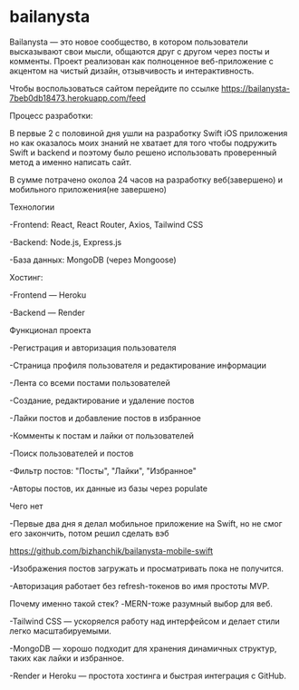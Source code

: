# bailanysta

Bailanysta — это новое сообщество, в котором пользователи высказывают свои мысли, общаются друг с другом через посты и комменты. Проект реализован как полноценное веб-приложение с акцентом на чистый дизайн, отзывчивость и интерактивность.

Чтобы воспользоваться сайтом перейдите по ссылке
https://bailanysta-7beb0db18473.herokuapp.com/feed

Процесс разработки:

В первые 2 с половиной дня ушли на разработку Swift iOS приложения но как оказалось моих знаний не хватает для того чтобы подружить Swift и backend и поэтому было решено использовать проверенный метод а именно написать сайт.

В сумме потрачено околоа 24 часов на разработку веб(завершено) и мобильного приложения(не завершено)

Технологии

-Frontend: React, React Router, Axios, Tailwind CSS

-Backend: Node.js, Express.js

-База данных: MongoDB (через Mongoose)


Хостинг:

-Frontend — Heroku

-Backend — Render

Функционал проекта

-Регистрация и авторизация пользователя

-Страница профиля пользователя и редактирование информации

-Лента cо всеми постами пользователей

-Создание, редактирование и удаление постов

-Лайки постов и добавление постов в избранное

-Комменты к постам и лайки от пользователей

-Поиск пользователей и постов

-Фильтр постов: "Посты", "Лайки", "Избранное"

-Авторы постов, их данные из базы через populate

Чего нет

-Первые два дня я делал мобильное приложение на Swift, но не смог его закончить, потом решил сделать вэб

https://github.com/bizhanchik/bailanysta-mobile-swift

-Изображения постов загружать и просматривать пока не получится.

-Авторизация работает без refresh-токенов во имя простоты MVP.

Почему именно такой стек?
-MERN-тоже разумный выбор для веб.

-Tailwind CSS — ускоряелся работу над интерфейсом и делает стили легко масштабируемыми.

-MongoDB — хорошо подходит для хранения динамичных структур, таких как лайки и избранное.

-Render и Heroku — простота хостинга и быстрая интеграция с GitHub.
